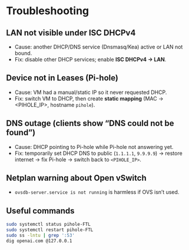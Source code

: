 # Troubleshooting

## LAN not visible under ISC DHCPv4
- Cause: another DHCP/DNS service (Dnsmasq/Kea) active or LAN not bound.
- Fix: disable other DHCP services; enable **ISC DHCPv4 → LAN**.

## Device not in Leases (Pi-hole)
- Cause: VM had a manual/static IP so it never requested DHCP.
- Fix: switch VM to DHCP, then create **static mapping** (MAC → <PIHOLE_IP>, hostname `pihole`).

## DNS outage (clients show “DNS could not be found”)
- Cause: DHCP pointing to Pi-hole while Pi-hole not answering yet.
- Fix: temporarily set DHCP DNS to public (`1.1.1.1`, `9.9.9.9`) → restore internet → fix Pi-hole → switch back to `<PIHOLE_IP>`.

## Netplan warning about Open vSwitch
- `ovsdb-server.service is not running` is harmless if OVS isn’t used.

## Useful commands
```bash
sudo systemctl status pihole-FTL
sudo systemctl restart pihole-FTL
sudo ss -lntu | grep ':53'
dig openai.com @127.0.0.1
